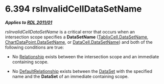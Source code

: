 <html dir="LTR" xmlns:mshelp="http://msdn.microsoft.com/mshelp" xmlns:ddue="http://ddue.schemas.microsoft.com/authoring/2003/5" xmlns:xlink="http://www.w3.org/1999/xlink" xmlns:tool="http://www.microsoft.com/tooltip">
    <head>
        <meta http-equiv="Content-Type" content="text/html; CHARSET=utf-8"></meta>
        <meta name="save" content="history"></meta>
        <title>6.394 rsInvalidCellDataSetName</title>
        <xml>
            <mshelp:toctitle title="6.394 rsInvalidCellDataSetName"></mshelp:toctitle>
            <mshelp:rltitle title="[MS-RDL]: rsInvalidCellDataSetName"></mshelp:rltitle>
            <mshelp:keyword index="A" term="6d211e8b-5e65-44fd-acd1-006170c93737"></mshelp:keyword>
            <mshelp:attr name="DCSext.ContentType" value="open specification"></mshelp:attr>
            <mshelp:attr name="AssetID" value="6d211e8b-5e65-44fd-acd1-006170c93737"></mshelp:attr>
            <mshelp:attr name="TopicType" value="kbRef"></mshelp:attr>
            <mshelp:attr name="DCSext.Title" value="[MS-RDL]: rsInvalidCellDataSetName" />
        </xml>
    </head>
    <body>
        <div id="header">
            <h1 class="heading">6.394 rsInvalidCellDataSetName</h1>
        </div>
        <div id="mainSection">
            <div id="mainBody">
                <div id="allHistory" class="saveHistory"></div>
                <div id="sectionSection0" class="section" name="collapseableSection">
                    

<p><b><i>Applies to </i></b><a href="bf2bab1a-b608-4bcc-b718-1cc1baa9579c.html"><b><i>RDL 2011/01</i></b></a></p>

<p><i>rsInvalidCellDataSetName</i> is a critical error that
occurs when an intersection scope specifies a <b>DataSetName</b> (<a href="cd0d895a-ff2e-4046-b1c2-1ba5e167e0ae.html">TablixCell.DataSetName</a>, <a href="23c62822-fd51-4312-9b9c-fea33b3b0b3d.html">ChartDataPoint.DataSetName</a>,
or <a href="2836ccb2-72ad-4c59-9c50-9ed6671726e1.html">DataCell.DataSetName</a>)
and both of the following conditions are true:</p>

<ul><li><p><span><span> 
</span></span>No <a href="6d1c77e5-1573-4ad6-8d2a-c507411ad94b.html">Relationship</a>
exists between the intersection scope and an immediate containing scope.</p>

</li><li><p><span><span> 
</span></span>No <a href="9fa528f6-2956-4f90-98c8-831aeb45aa26.html">DefaultRelationship</a>
exists between the <a href="a14782b0-2e2f-4305-83a3-3de3fd750b6a.html">DataSet</a>
with the specified name and the <b>DataSet</b> of an immediate containing
scope.</p>

</li></ul>
                </div>
            </div>
        </div>
    </body>
</html>